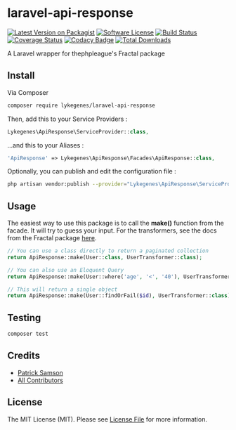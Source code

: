 # laravel-api-response

[![Latest Version on Packagist][ico-version]][link-packagist]
[![Software License][ico-license]](LICENSE.md)
[![Build Status][ico-travis]][link-travis]
[![Coverage Status][ico-scrutinizer]][link-scrutinizer]
[![Codacy Badge][ico-codacy]][link-codacy]
[![Total Downloads][ico-downloads]][link-downloads]

A Laravel wrapper for thephpleague's Fractal package

## Install

Via Composer

``` bash
composer require lykegenes/laravel-api-response
```

Then, add this to your Service Providers :
``` php
Lykegenes\ApiResponse\ServiceProvider::class,
```

...and this to your Aliases :
``` php
'ApiResponse' => Lykegenes\ApiResponse\Facades\ApiResponse::class,
```

Optionally, you can publish and edit the configuration file :
``` bash
php artisan vendor:publish --provider="Lykegenes\ApiResponse\ServiceProvider" --tag=config
```

## Usage

The easiest way to use this package is to call the **make()** function from the facade.
It will try to guess your input. For the transformers, see the docs from the Fractal package [here](http://fractal.thephpleague.com/transformers/).
``` php
// You can use a class directly to return a paginated collection
return ApiResponse::make(User::class, UserTransformer::class);

// You can also use an Eloquent Query
return ApiResponse::make(User::where('age', '<', '40'), UserTransformer::class);

// This will return a single object
return ApiResponse::make(User::findOrFail($id), UserTransformer::class);
```

## Testing

``` bash
composer test
```

## Credits

- [Patrick Samson][link-author]
- [All Contributors][link-contributors]

## License

The MIT License (MIT). Please see [License File](LICENSE.md) for more information.

[ico-version]: https://img.shields.io/packagist/v/lykegenes/laravel-api-response.svg?style=flat-square
[ico-license]: https://img.shields.io/packagist/l/lykegenes/laravel-api-response.svg?style=flat-square
[ico-travis]: https://img.shields.io/travis/Lykegenes/laravel-api-response/master.svg?style=flat-square
[ico-scrutinizer]: https://img.shields.io/scrutinizer/coverage/g/lykegenes/laravel-api-response.svg?style=flat-square
[ico-codacy]: https://api.codacy.com/project/badge/f11463a6e4a848cb8696264d183ff784
[ico-downloads]: https://img.shields.io/packagist/dt/lykegenes/laravel-api-response.svg?style=flat-square

[link-packagist]: https://packagist.org/packages/lykegenes/laravel-api-response
[link-travis]: https://travis-ci.org/Lykegenes/laravel-api-response
[link-scrutinizer]: https://scrutinizer-ci.com/g/lykegenes/laravel-api-response/code-structure
[link-codacy]: https://www.codacy.com/app/patricksamson236/laravel-api-response
[link-downloads]: https://packagist.org/packages/lykegenes/laravel-api-response
[link-author]: https://github.com/lykegenes
[link-contributors]: ../../contributors
